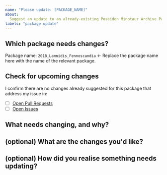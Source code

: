 ```yaml
---
name: "Please update: [PACKAGE_NAME]"
about:
  Suggest an update to an already-existing Poseidon Minotaur Archive Package.
labels: "package update"
---
```


<!--
# poseidon-framework/minotaur-recipes package update request

Hello there!

Thank you for suggesting changes to a package in the Poseidon Minotaur Archive!
Please ensure you are completing all the TODOs outlined in these comments for each section.
-->

## Which package needs changes?

Package name: `2018_Lamnidis_Fennoscandia` <- Replace the package name here with
the name of the relevant package.

<!-- TODO: Please Specify the name of the package you think needs updating -->

## Check for upcoming changes

I confirm there are no changes already suggested for this package that address
my issue in:

- [ ] [Open Pull Requests](https://github.com/poseidon-framework/minotaur-recipes/pulls)
- [ ] [Open Issues](https://github.com/poseidon-framework/minotaur-recipes/issues)

<!--
TODO: Please confirm you have looked for open issues and/or pull requests suggesting changes to this package and found none.
If an open issue or pull request exists already, and it might be addressing your issue, then consider mentioning your problem there instead of creating a new issue.
-->

## What needs changing, and why?

<!--
TODO: Please describe what you would like to see changed in the poseidon package.
Are there some data/individuals missing? Do you disagree with the nf-core/parameters used? The more information you provide here, the better.
-->

## (optional) What are the changes you'd like?

<!--
TODO: If you have a specific parameter that you would like to see changed, please list it here. Otherwise you can leave this section empty.
-->

## (optional) How did you realise something needs updating?

<!--
TODO: If you came across an error with the Poseidon package resulting from this processing while running some analysis, please give information that might help us reproduce the problems here.
If this section is not relevant, you can leave it empty.
-->
